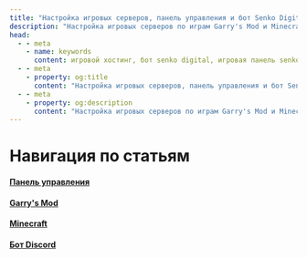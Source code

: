 ```yaml
---
title: "Настройка игровых серверов, панель управления и бот Senko Digital"
description: "Настройка игровых серверов по играм Garry's Mod и Minecraft, гайды по панели управления хостинг-провайдера Senko Digital и управлению серверами через бота Discord."
head:
  - - meta
    - name: keywords
      content: игровой хостинг, бот senko digital, игровая панель senko digital, сенко дигитал
  - - meta
    - property: og:title 
      content: "Настройка игровых серверов, панель управления и бот Senko Digital"
  - - meta
    - property: og:description
      content: "Настройка игровых серверов по играм Garry's Mod и Minecraft, гайды по панели управления хостинг-провайдера Senko Digital и управлению серверами через бота Discord."
---
```


# Навигация по статьям

#### [Панель управления](/ru/panel)

#### [Garry's Mod](/ru/games/gmod)

#### [Minecraft](/ru/games/minecraft)

#### [Бот Discord](/ru/bot)
